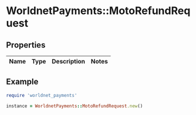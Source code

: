 # WorldnetPayments::MotoRefundRequest

## Properties

| Name | Type | Description | Notes |
| ---- | ---- | ----------- | ----- |

## Example

```ruby
require 'worldnet_payments'

instance = WorldnetPayments::MotoRefundRequest.new()
```

